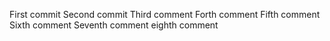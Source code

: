 First commit
Second commit
Third comment
Forth comment
Fifth comment
Sixth comment
Seventh comment
eighth comment